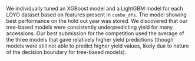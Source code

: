 
We individually tuned an XGBoost model and a LightGBM model for each LOYO dataset based on features present in `combo_dfs`. The model showing best performance on the hold out year was stored. We discovered that our tree-based models were consistently underpredicting yield for many accessions. Our best submission for the competition used the average of the three models that gave relatively higher yield predictions (though models were still not able to predict higher yield values, likely due to nature of the decision boundary for tree-based models). 
